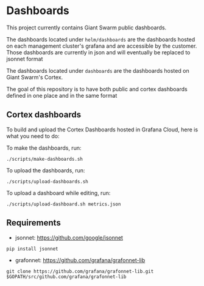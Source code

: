 # Dashboards

This project currently contains Giant Swarm public dashboards.

The dashboards located under `helm/dashboards` are the dashboards hosted on each management cluster's grafana and are accessible by the customer.
Those dashboards are currently in json and will eventually be replaced to jsonnet format

The dashboards located under `dashboards` are the dashboards hosted on Giant Swarm's Cortex.

The goal of this repository is to have both public and cortex dashboards defined in one place and in the same format

## Cortex dashboards

To build and upload the Cortex Dashboards hosted in Grafana Cloud, here is what you need to do:

To make the dashboards, run:
```
./scripts/make-dashboards.sh
```

To upload the dashboards, run:
```
./scripts/upload-dashboards.sh
```

To upload a dashboard while editing, run:
```
./scripts/upload-dashboard.sh metrics.json
```

## Requirements

* jsonnet: https://github.com/google/jsonnet

`pip install jsonnet`

* grafonnet: https://github.com/grafana/grafonnet-lib

`git clone https://github.com/grafana/grafonnet-lib.git $GOPATH/src/github.com/grafana/grafonnet-lib`
